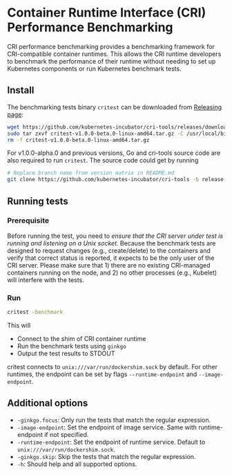 # Container Runtime Interface (CRI) Performance Benchmarking

CRI performance benchmarking provides a benchmarking framework for CRI-compatible container runtimes.  This allows the CRI runtime developers to benchmark the performance of their runtime without needing to set up Kubernetes components or run Kubernetes benchmark tests.

## Install

The benchmarking tests binary `critest` can be downloaded from [Releasing page](https://github.com/kubernetes-incubator/cri-tools/releases):

```sh
wget https://github.com/kubernetes-incubator/cri-tools/releases/download/v1.0.0-beta.0/critest-v1.0.0-beta.0-linux-amd64.tar.gz
sudo tar zxvf critest-v1.0.0-beta.0-linux-amd64.tar.gz -C /usr/local/bin
rm -f critest-v1.0.0-beta.0-linux-amd64.tar.gz
```

For v1.0.0-alpha.0 and previous versions, Go and cri-tools source code are also required to run `critest`. The source code could get by running

```sh
# Replace branch name from version matrix in README.md
git clone https://github.com/kubernetes-incubator/cri-tools -b release-1.9 $GOPATH/src/github.com/kubernetes-incubator/cri-tools
```

## Running tests

### Prerequisite

Before running the test, you need to _ensure that the CRI server under test is running and listening on a Unix socket_. Because the benchmark tests are designed to request changes (e.g., create/delete) to the containers and verify that correct status is reported, it expects to be the only user of the CRI server. Please make sure that 1) there are no existing CRI-managed containers running on the node, and 2) no other processes (e.g., Kubelet) will interfere with the tests.

### Run

```sh
critest -benchmark
```

This will

- Connect to the shim of CRI container runtime
- Run the benchmark tests using `ginkgo`
- Output the test results to STDOUT

critest connects to `unix:///var/run/dockershim.sock` by default. For other runtimes, the endpoint can be set by flags `--runtime-endpoint` and `--image-endpoint`.

## Additional options

- `-ginkgo.focus`: Only run the tests that match the regular expression.
- `-image-endpoint`: Set the endpoint of image service. Same with runtime-endpoint if not specified.
- `-runtime-endpoint`: Set the endpoint of runtime service. Default to `unix:///var/run/dockershim.sock`.
- `-ginkgo.skip`: Skip the tests that match the regular expression.
- `-h`: Should help and all supported options.
